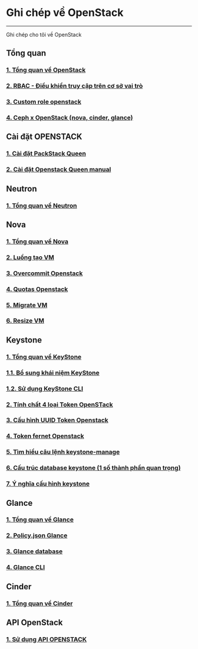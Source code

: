 # Ghi chép về OpenStack
---
Ghi chép cho tôi về OpenStack

## Tổng quan
### [1. Tổng quan về OpenStack](docs/openstack-overview.md)
### [2. RBAC - Điều khiển truy cập trên cơ sở vai trò](docs/keystone/rbac.md)
### [3. Custom role openstack](docs/lt/role-policy-ops.md)
### [4. Ceph x OpenStack (nova, cinder, glance)](docs/ops-ceph/docs.md)

## Cài đặt OPENSTACK 
### [1. Cài đặt PackStack Queen](docs/manual/packstack/queens.md) 
### [2. Cài đặt Openstack Queen manual](docs/manual/ops-install-manual.md)

## Neutron
### [1. Tổng quan về Neutron](docs/neutron/network-ops-overview.md)

## Nova
### [1. Tổng quan về Nova](docs/nova/nova-overview.md)
### [2. Luồng tạo VM](docs/nova/work-flow-launch-instance.md)
### [3. Overcommit Openstack](docs/nova/overcommit.md)
### [4. Quotas Openstack](docs/nova/quotas.md)
### [5. Migrate VM](docs/nova/migrate-vm.md)
### [6. Resize VM](docs/nova/resize-vm.md)

## Keystone
### [1. Tổng quan về KeyStone](docs/keystone/keystone-overview.md)
### [1.1. Bổ sung khái niệm KeyStone](docs/keystone/keystone-note-indeep.md)
### [1.2. Sử dụng KeyStone CLI](docs/keystone/keystone-cli.md)
### [2. Tính chất 4 loại Token OpenSTack](docs/keystone/token-keystone.md)
### [3. Cấu hình UUID Token Openstack](docs/keystone/config-uuid-keystone.md)
### [4. Token fernet Openstack](docs/keystone/fernet-token.md)
### [5. Tìm hiểu câu lệnh keystone-manage](docs/keystone/keystone-manager.md)
### [6. Cấu trúc database keystone (1 số thành phần quan trọng)](docs/keystone/cautruc-db-keystone.md)
### [7. Ý nghĩa cấu hình keystone](docs/keystone/y-nghia-thamso-keystone.md)

## Glance
### [1. Tổng quan về Glance](docs/glance/glance-overview.md)
### [2. Policy.json Glance](docs/glance/policy-glace.md)
### [3. Glance database](docs/glance/db-architecture-glance.md)
### [4. Glance CLI](docs/glance/glance-cli.md)

## Cinder
### [1. Tổng quan về Cinder](docs/cinder/cinder-overview.md)

## API OpenStack
### [1. Sử dụng API OPENSTACK](docs/ops-api/ops-api.md)